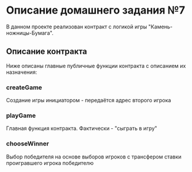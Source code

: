 # Описание домашнего задания №7

В данном проекте реализован контракт с логикой игры "Камень-ножницы-Бумага".

## Описание контракта

Ниже описаны главные публичные функции контракта с описанием их назначения:

### createGame

Создание игры инициатором - передаётся адрес второго игрока

### playGame

Главная функция контракта. Фактически - "сыграть в игру"

### chooseWinner

Выбор победителя на основе выборов игроков с трансфером ставки проигравшего игрока победителю
